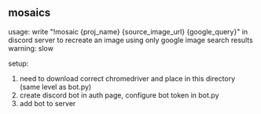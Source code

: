 ## mosaics

usage: 
write "!mosaic {proj_name} {source_image_url} {google_query}" in discord server to recreate an image using only google image search results
warning: slow

setup:
1. need to download correct chromedriver and place in this directory (same level as bot.py)
2. create discord bot in auth page, configure bot token in bot.py 
3. add bot to server